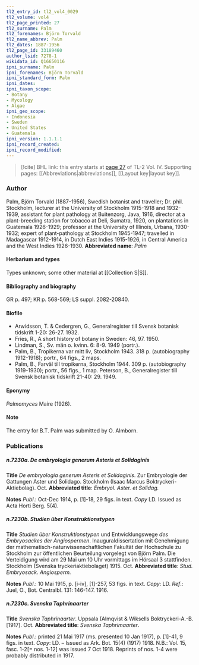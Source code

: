 ```yaml
---
tl2_entry_id: tl2_vol4_0029
tl2_volume: vol4
tl2_page_printed: 27
tl2_surname: Palm
tl2_forenames: Björn Torvald
tl2_name_abbrev: Palm
tl2_dates: 1887-1956
tl2_page_id: 33189460
author_lsid: 7278-1
wikidata_id: Q16650116
ipni_surname: Palm
ipni_forenames: Björn Torvald
ipni_standard_form: Palm
ipni_dates: 
ipni_taxon_scope: 
- Botany
- Mycology
- Algae
ipni_geo_scope: 
- Indonesia
- Sweden
- United States
- Guatemala
ipni_version: 1.1.1.1
ipni_record_created: 
ipni_record_modified:
---
```



> [!cite] BHL link: this entry starts at [page 27](https://www.biodiversitylibrary.org/page/33189460) of TL-2 Vol. IV.
> Supporting pages: [[Abbreviations|abbreviations]], [[Layout key|layout key]].

### Author

Palm, Björn Torvald (1887-1956), Swedish botanist and traveller; Dr. phil. Stockholm, lecturer at the University of Stockholm 1915-1918 and 1932-1939, assistant for plant pathology at Buitenzorg, Java, 1916, director at a plant-breeding station for tobacco at Deli, Sumatra, 1920, on plantations in Guatemala 1926-1929; professor at the University of Illinois, Urbana, 1930-1932; expert of plant-pathology at Stockholm 1945-1947; travelled in Madagascar 1912-1914, in Dutch East Indies 1915-1926, in Central America and the West Indies 1926-1930. 
**Abbreviated name**: *Palm*

#### Herbarium and types

Types unknown; some other material at [[Collection S|S]].

#### Bibliography and biography

GR p. 497; KR p. 568-569; LS suppl. 2082-20840.

#### Biofile

- Arwidsson, T. & Cedergren, G., Generalregister till Svensk botanisk tidskrift 1-20: 26-27. 1932.
- Fries, R., A short history of botany in Sweden: 46, 97. 1950.
- Lindman, S., Sv. män o. kvinn. 6: 8-9. 1949 (portr.).
- Palm, B., Tropikerna var mitt liv, Stockholm 1943. 318 p. (autobiography 1912-1918); portr., 64 figs., 2 maps.
- Palm, B., Farväl till tropikerna, Stockholm 1944. 309 p. (autobiography 1919-1930); portr., 56 figs., 1 map. Peterson, B., Generalregister till Svensk botanisk tidskrift 21-40: 29. 1949.

#### Eponymy

*Palmomyces* Maire (1926).

#### Note

The entry for B.T. Palm was submitted by O. Almborn.

### Publications

##### n.7230a. De embryologia generum Asteris et Solidaginis

**Title**
*De embryologia generum Asteris et Solidaginis*. Zur Embryologie der Gattungen Aster und Solidago. Stockholm (Isaac Marcus Boktryckeri-Aktiebolag). Oct.
**Abbreviated title**: *Embryol. Aster. et Solidag.*

**Notes**
*Publ*.: Oct-Dec 1914, p. \[1\]-18, 29 figs. in text. *Copy* LD. Issued as Acta Horti Berg. 5(4).

##### n.7230b. Studien über Konstruktionstypen

**Title**
*Studien über Konstruktionstypen* und Entwicklungswege *des Embryosackes der Angiospermen*. Inauguraldissertation mit Genehmigung der mathematisch-naturwissenschaftlichen Fakultät der Hochschule zu Stockholm zur öffentlichen Beurteilung vorgelegt von Björn Palm. Die Verteidigung wird am 29 Mai um 10 Uhr vormittags im Hörsaal 3 stattfinden. Stockholm (Svenska tryckeriaktiebolaget) 1915. Oct.
**Abbreviated title**: *Stud. Embryosack. Angiosperm.*

**Notes**
*Publ*.: 10 Mai 1915, p. \[i-iv\], \[1\]-257, 53 figs. in text. *Copy*: LD.
*Ref*.: Juel, O., Bot. Centralbl. 131: 146-147. 1916.

##### n.7230c. Svenska Taphrinaarter

**Title**
*Svenska Taphrinaarter*. Uppsala (Almqvist & Wiksells Boktryckeri-A.-B. \[1917\]. Oct.
**Abbreviated title**: *Svenska Taphrimaarter*.

**Notes**
*Publ*.: printed 21 Mai 1917 (ms. presented 10 Jan 1917), p. \[1\]-41, 9 figs. in text. *Copy*: LD. – Issued as Ark. Bot. 15(4) (1917) 1918. N.B.: Vol. 15, fasc. 1-2\[= nos. 1-12\] was issued 7 Oct 1918. Reprints of nos. 1-4 were probably distributed in 1917.

